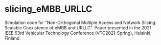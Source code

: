 # slicing_eMBB_URLLC
Simulation code for "Non-Orthogonal Multiple Access and Network Slicing: Scalable Coexistence of eMBB and URLLC". Paper presented in the 2021 IEEE 93rd Vehicular Technology Conference (VTC2021-Spring), Helsinki, Finland.
